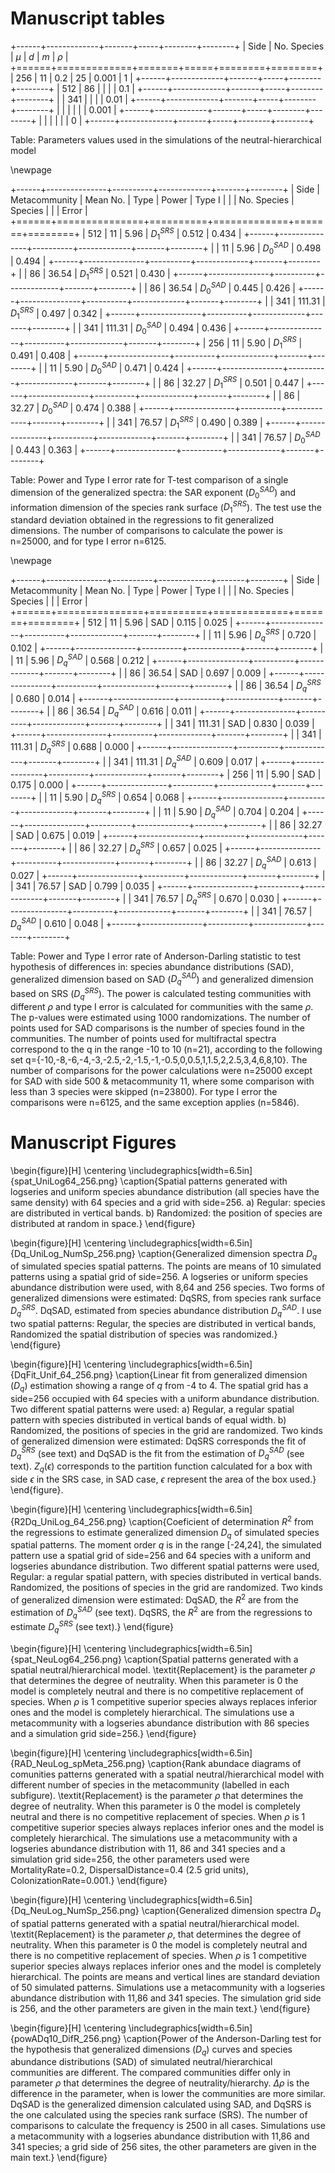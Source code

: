# Manuscript tables

+------+-------------+-------+-----+--------+--------+
| Side | No. Species | $\mu$ | $d$ |  $m$   | $\rho$ |
+======+=============+=======+=====+========+========+
|  256 |          11 |   0.2 |  25 |  0.001 |      1 |
+------+-------------+-------+-----+--------+--------+
|  512 |          86 |       |     |        |    0.1 |
+------+-------------+-------+-----+--------+--------+
|      |         341 |       |     |        |   0.01 |
+------+-------------+-------+-----+--------+--------+
|      |             |       |     |        |  0.001 |
+------+-------------+-------+-----+--------+--------+
|      |             |       |     |        |      0 |
+------+-------------+-------+-----+--------+--------+

Table: Parameters values used in the simulations of the neutral-hierarchical model 

\newpage

+------+---------------+----------+-------------+-------+--------+
| Side | Metacommunity | Mean No. |     Type    | Power | Type I |
|      |  No. Species  | Species  |             |       | Error  |
+======+===============+==========+=============+=======+========+
|  512 |            11 |     5.96 | $D_1^{SRS}$ | 0.512 |  0.434 |
+------+---------------+----------+-------------+-------+--------+
|      |            11 |     5.96 | $D_0^{SAD}$ | 0.498 |  0.494 |
+------+---------------+----------+-------------+-------+--------+
|      |            86 |    36.54 | $D_1^{SRS}$ | 0.521 |  0.430 |
+------+---------------+----------+-------------+-------+--------+
|      |            86 |    36.54 | $D_0^{SAD}$ | 0.445 |  0.426 |
+------+---------------+----------+-------------+-------+--------+
|      |           341 |   111.31 | $D_1^{SRS}$ | 0.497 |  0.342 |
+------+---------------+----------+-------------+-------+--------+
|      |           341 |   111.31 | $D_0^{SAD}$ | 0.494 |  0.436 |
+------+---------------+----------+-------------+-------+--------+
|  256 |            11 |     5.90 | $D_1^{SRS}$ | 0.491 |  0.408 |
+------+---------------+----------+-------------+-------+--------+
|      |            11 |     5.90 | $D_0^{SAD}$ | 0.471 |  0.424 |
+------+---------------+----------+-------------+-------+--------+
|      |            86 |    32.27 | $D_1^{SRS}$ | 0.501 |  0.447 |
+------+---------------+----------+-------------+-------+--------+
|      |            86 |    32.27 | $D_0^{SAD}$ | 0.474 |  0.388 |
+------+---------------+----------+-------------+-------+--------+
|      |           341 |    76.57 | $D_1^{SRS}$ | 0.490 |  0.389 |
+------+---------------+----------+-------------+-------+--------+
|      |           341 |    76.57 | $D_0^{SAD}$ | 0.443 |  0.363 |
+------+---------------+----------+-------------+-------+--------+

Table: Power and Type I error rate for T-test comparison of a single dimension of the generalized spectra: the SAR exponent ($D_0^{SAD}$) and information dimension of the species rank surface ($D_1^{SRS}$). The test use the standard deviation obtained in the regressions to fit generalized dimensions. The number of comparisons to calculate the power is n=25000, and for type I error n=6125.

\newpage

+------+---------------+----------+-------------+-------+--------+
| Side | Metacommunity | Mean No. |     Type    | Power | Type I |
|      |  No. Species  | Species  |             |       | Error  |
+======+===============+==========+=============+=======+========+
|  512 |            11 |     5.96 | SAD         | 0.115 |  0.025 |
+------+---------------+----------+-------------+-------+--------+
|      |            11 |     5.96 | $D_q^{SRS}$ | 0.720 |  0.102 |
+------+---------------+----------+-------------+-------+--------+
|      |            11 |     5.96 | $D_q^{SAD}$ | 0.568 |  0.212 |
+------+---------------+----------+-------------+-------+--------+
|      |            86 |    36.54 | SAD         | 0.697 |  0.009 |
+------+---------------+----------+-------------+-------+--------+
|      |            86 |    36.54 | $D_q^{SRS}$ | 0.680 |  0.014 |
+------+---------------+----------+-------------+-------+--------+
|      |            86 |    36.54 | $D_q^{SAD}$ | 0.616 |  0.011 |
+------+---------------+----------+-------------+-------+--------+
|      |           341 |   111.31 | SAD         | 0.830 |  0.039 |
+------+---------------+----------+-------------+-------+--------+
|      |           341 |   111.31 | $D_q^{SRS}$ | 0.688 |  0.000 |
+------+---------------+----------+-------------+-------+--------+
|      |           341 |   111.31 | $D_q^{SAD}$ | 0.609 |  0.017 |
+------+---------------+----------+-------------+-------+--------+
|  256 |            11 |     5.90 | SAD         | 0.175 |  0.000 |
+------+---------------+----------+-------------+-------+--------+
|      |            11 |     5.90 | $D_q^{SRS}$ | 0.654 |  0.068 |
+------+---------------+----------+-------------+-------+--------+
|      |            11 |     5.90 | $D_q^{SAD}$ | 0.704 |  0.204 |
+------+---------------+----------+-------------+-------+--------+
|      |            86 |    32.27 | SAD         | 0.675 |  0.019 |
+------+---------------+----------+-------------+-------+--------+
|      |            86 |    32.27 | $D_q^{SRS}$ | 0.657 |  0.025 |
+------+---------------+----------+-------------+-------+--------+
|      |            86 |    32.27 | $D_q^{SAD}$ | 0.613 |  0.027 |
+------+---------------+----------+-------------+-------+--------+
|      |           341 |    76.57 | SAD         | 0.799 |  0.035 |
+------+---------------+----------+-------------+-------+--------+
|      |           341 |    76.57 | $D_q^{SRS}$ | 0.670 |  0.030 |
+------+---------------+----------+-------------+-------+--------+
|      |           341 |    76.57 | $D_q^{SAD}$ | 0.610 |  0.048 |
+------+---------------+----------+-------------+-------+--------+

Table: Power and Type I error rate of Anderson-Darling statistic to test hypothesis of differences in:  species abundance distributions (SAD), generalized dimension based on SAD ($D_q^{SAD}$) and generalized dimension based on SRS ($D_q^{SRS}$). The power is calculated testing communities with different $\rho$ and type I error is calculated for communities with the same $\rho$. The p-values were estimated using 1000 randomizations. The number of points used for SAD comparisons is the number of species found in the communities. The number of points used for multifractal spectra correspond to the q in the range -10 to 10 (n=21), according to the following set q={-10,-8,-6,-4,-3,-2.5,-2,-1.5,-1,-0.5,0,0.5,1,1.5,2,2.5,3,4,6,8,10}. The number of comparisons for the power calculations were n=25000 except for SAD with side 500 & metacommunity 11, where some comparison with less than 3 species were skipped (n=23800). For type I error the comparisons were n=6125, and the same exception applies (n=5846).


# Manuscript Figures

\begin{figure}[H]
\centering
\includegraphics[width=6.5in]{spat_UniLog64_256.png}
\caption{Spatial patterns generated with logseries and uniform species abundance distribution (all species have the same density) with 64 species and a grid with side=256. a) Regular: species are distributed in vertical bands. b) Randomized: the position of species are distributed at random in space.}
\end{figure}


\begin{figure}[H]
\centering
\includegraphics[width=6.5in]{Dq_UniLog_NumSp_256.png}
\caption{Generalized dimension spectra $D_q$ of simulated species spatial patterns. The points are means of 10 simulated patterns using a spatial grid of side=256. A logseries or uniform species abundance distribution were used, with 8,64 and 256 species. Two forms of generalized dimensions were estimated: DqSRS, from species rank surface $D_q^{SRS}$. DqSAD, estimated from species abundance distribution $D_q^{SAD}$. I use two spatial patterns: Regular, the species are distributed in vertical bands, Randomized the spatial distribution of species was randomized.}
\end{figure}


\begin{figure}[H]
\centering
\includegraphics[width=6.5in]{DqFit_Unif_64_256.png}
\caption{Linear fit from generalized dimension ($D_q$) estimation showing a range of $q$ from -4 to 4. The spatial grid has a side=256 occupied with 64 species with a uniform abundance distribution. Two different spatial patterns were used: a) Regular, a regular spatial pattern with species distributed in vertical bands of equal width. b) Randomized, the positions of species in the grid are randomized. Two kinds of generalized dimension were estimated: DqSRS corresponds the fit of $D_q^{SRS}$ (see text) and DqSAD is the fit from the estimation of $D_q^{SAD}$ (see text). $Z_q(\epsilon)$ corresponds to the partition function calculated for a box with side $\epsilon$ in the SRS case, in SAD case, $\epsilon$ represent the area of the box used.}
\end{figure}. 


\begin{figure}[H]
\centering
\includegraphics[width=6.5in]{R2Dq_UniLog_64_256.png}
\caption{Coeficient of determination $R^2$ from the regressions to estimate generalized dimension $D_q$ of simulated species spatial patterns. The moment order $q$ is in the range [-24,24], the simulated pattern use a spatial grid of side=256 and 64 species with a uniform and logseries abundance distribution. Two different spatial patterns were used, Regular: a regular spatial pattern, with species distributed in vertical bands. Randomized, the positions of species in the grid are randomized. Two kinds of generalized dimension were estimated: DqSAD, the $R^2$ are from the estimation of $D_q^{SAD}$ (see text). DqSRS, the $R^2$ are from the regressions to estimate $D_q^{SRS}$ (see text).}
\end{figure}


\begin{figure}[H]
\centering
\includegraphics[width=6.5in]{spat_NeuLog64_256.png}
\caption{Spatial patterns generated with a spatial neutral/hierarchical model. \textit{Replacement} is the parameter $\rho$ that determines the degree of neutrality. When this parameter is 0 the model is completely neutral and there is no competitive replacement of species. When $\rho$ is 1 competitive superior species always replaces inferior ones and the model is completely hierarchical. The simulations use a metacommunity with a logseries abundance distribution with 86 species and a simulation grid side=256.}
\end{figure}

\begin{figure}[H]
\centering
\includegraphics[width=6.5in]{RAD_NeuLog_spMeta_256.png}
\caption{Rank abundace diagrams of comunities patterns generated with a spatial neutral/hierarchical model with different number of species in the metacommunity (labelled in each subfigure). \textit{Replacement} is the parameter $\rho$ that determines the degree of neutrality. When this parameter is 0 the model is completely neutral and there is no competitive replacement of species. When $\rho$ is 1 competitive superior species always replaces inferior ones and the model is completely hierarchical. The simulations use a metacommunity with a logseries abundance distribution with 11, 86 and 341 species and a simulation grid side=256, the other parameters used were MortalityRate=0.2, DispersalDistance=0.4 (2.5 grid units), ColonizationRate=0.001.}
\end{figure}

\begin{figure}[H]
\centering
\includegraphics[width=6.5in]{Dq_NeuLog_NumSp_256.png}
\caption{Generalized dimension spectra $D_q$ of spatial patterns generated with a spatial neutral/hierarchical model. \textit{Replacement} is the parameter $\rho$, that determines the degree of neutrality. When this parameter is 0 the model is completely neutral and there is no competitive replacement of species. When $\rho$ is 1 competitive superior species always replaces inferior ones and the model is completely hierarchical. The points are means and vertical lines are standard deviation of 50 simulated patterns. Simulations use a metacommunity with a logseries abundance distribution with 11,86 and 341 species. The simulation grid side is 256, and the other parameters are given in the main text.}
\end{figure}

\begin{figure}[H]
\centering
\includegraphics[width=6.5in]{powADq10_DifR_256.png}
\caption{Power of the Anderson-Darling test for the hypothesis that generalized dimensions ($D_q$) curves and species abundance distributions (SAD) of simulated neutral/hierarchical communities are different. The compared communities differ only in parameter $\rho$ that determines the degree of neutrality/hierarchy.  $\Delta \rho$ is the difference in the parameter, when is lower the communities are more similar. DqSAD is the generalized dimension calculated using SAD, and DqSRS is the one calculated using the species rank surface (SRS). The number of comparisons to calculate the frequency is 2500 in all cases. Simulations use a metacommunity with a logseries abundance distribution with 11,86 and 341 species; a grid side of 256 sites, the other parameters are given in the main text.}
\end{figure}
